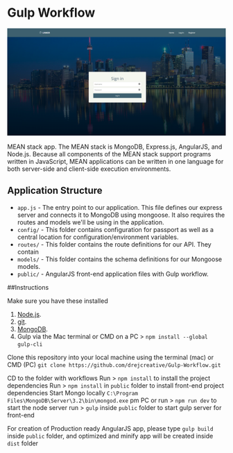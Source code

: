 # Gulp Workflow
![Project Login](linker.png)

MEAN stack app. The MEAN stack is MongoDB, Express.js, AngularJS, and Node.js. Because all components of the MEAN stack support programs written in JavaScript, MEAN applications can be written in one language for both server-side and client-side execution environments.

## Application Structure

- `app.js` - The entry point to our application. This file defines our express server and connects it to MongoDB using mongoose. It also requires the routes and models we'll be using in the application.
- `config/` - This folder contains configuration for passport as well as a central location for configuration/environment variables.
- `routes/` - This folder contains the route definitions for our API. They contain
- `models/` - This folder contains the schema definitions for our Mongoose models.
- `public/` - AngularJS front-end application files with Gulp workflow.

##Instructions

Make sure you have these installed
1. [Node.js](www.nodejs.org).
2. [git](www.git-scm.com).
3. [MongoDB](https://www.mongodb.com/download-center?jmp=nav#community).
3. Gulp via the Mac terminal or CMD on a PC > `npm install --global gulp-cli`

Clone this repository into your local machine using the terminal (mac) or CMD (PC)
`git clone https://github.com/drejcreative/Gulp-Workflow.git`

CD to the folder with workflows
Run > `npm install` to install the project dependencies
Run > `npm install`  in `public` folder to install front-end project dependencies
Start Mongo locally `C:\Program Files\MongoDB\Server\3.2\bin\mongod.exe` pm PC or
run > `npm run dev` to start the node server
run > `gulp` inside `public` folder to start gulp server for front-end

For creation of Production ready AngularJS app, please type `gulp build` inside `public` folder, and optimized and minify app will be created inside `dist` folder
